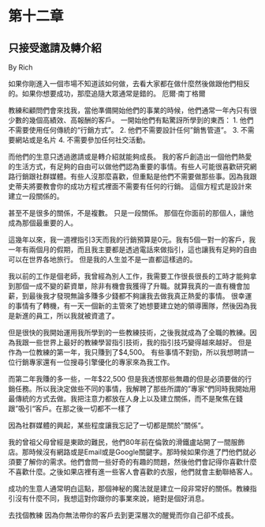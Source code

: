 # 第十二章

## 只接受邀請及轉介紹

By Rich

如果你剛進入一個市場不知道該如何做，去看大家都在做什麼然後做跟他們相反的。如果你想要成功，那麼追隨大眾通常是錯的。 厄爾‧南丁格爾

教練和顧問們會來找我，當他準備開始他們的事業的時候，他們通常一年內只有很少數的幾個高績效、高報酬的客戶。 一開始他們有點驚訝所學到的東西： 1. 他們不需要使用任何傳統的“行銷方式”。 2. 他們不需要設計任何”銷售管道”。 3. 不需要網站或是名片 4. 不需要參加任何社交活動。

而他們的生意只透過邀請或是轉介紹就能夠成長。 我的客戶創造出一個他們熱愛的生活方式，有足夠的自由可以做他們認為重要的事情。有些人可能很喜歡研究網路行銷跟社群媒體。有些人沒那麼喜歡，但重點是他們不需要做那些事。因為我跟史蒂夫將要教會你的成功方程式裡面不需要有任何的行銷。 這個方程式是設計來建立一段關係的。

甚至不是很多的關係，不是複數。 只是一段關係。 那個在你面前的那個人，讓他成為那個最重要的人。

這幾年以來，我一週裡指引3天而我的行銷預算是0元。我有5個一對一的客戶，我一年有兩個月的假期，而且我主要都是透過電話來做指引，這也讓我有足夠的自由可以在世界各地旅行。 但是我的人生並不是一直都這樣過的。

我以前的工作是個老師，我曾經為別人工作，我需要工作很長很長的工時才能夠拿到那個一成不變的薪資單，除非有機會我獲得了升職。就算我真的一直有機會加薪，到最後我才發現無論多賺多少錢都不夠讓我去做我真正熱愛的事情。 很幸運的事情有了轉機，有一天一個新的主管來了她想要建立她的領導團隊，然後因為我是新進的員工，所以我就被資遣了。

但是很快的我開始運用我所學到的一些教練技術，之後我就成為了全職的教練。因為我跟一些世界上最好的教練學習指引技術，我的指引技巧變得越來越好。 但是作為一位教練的第一年，我只賺到了$4,500。 有些事情不對勁，所以我想聘請一位行銷專家還有一位搜尋引擎優化的專家來為我工作。

而第二年我賺的多一些，一年$22,500 但是我透恨那些無趣的但是必須要做的行銷任務。所以我決定做些不同的事情，我解聘了那些所謂的”專家“們同時我開始用最傳統的方式去做。我把注意力都放在人身上以及建立關係，而不是聚焦在錢跟”吸引“客戶。在那之後一切都不一樣了

因為社群媒體的興起，某些程度讓我忘記了一切都是關於”關係“。

我的曾祖父母曾經是東歐的難民，他們80年前在倫敦的滑鐵盧站開了一間服飾店。那時候沒有網路或是Email或是Google關鍵字。那時候如果你進了門他們就必須要了解你的需求。他們會問一些好奇的有趣的問題，然後他們會記得你喜歡什麼不喜歡什麼。之後如果店裡有進一些客人會喜歡的衣服，他們就會主動聯絡客人。

成功的生意人通常明白這點，那個神秘的魔法就是建立一段非常好的關係。教練指引沒有什麼不同，我想這對你跟你的事業來說，絕對是個好消息。

去找個教練 因為你無法帶你的客戶去到更深層次的醒覺而你自己卻不成長。

